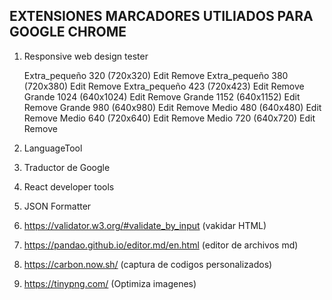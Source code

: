 ## EXTENSIONES MARCADORES UTILIADOS PARA GOOGLE CHROME

1. Responsive web design tester
   
    Extra_pequeño 320 (720x320)	 Edit  Remove
    Extra_pequeño 380 (720x380)	 Edit  Remove
    Extra_pequeño 423 (720x423)	 Edit  Remove
    Grande 1024 (640x1024)	 Edit  Remove
    Grande 1152 (640x1152)	 Edit  Remove
    Grande 980 (640x980)	 Edit  Remove
    Medio 480 (640x480)	 Edit  Remove
    Medio 640 (720x640)	 Edit  Remove
    Medio 720 (640x720)	 Edit  Remove
    
2. LanguageTool
3. Traductor de Google
4. React developer tools
5. JSON Formatter       
6. https://validator.w3.org/#validate_by_input   (vakidar HTML)
7. https://pandao.github.io/editor.md/en.html    (editor de archivos md)
8. https://carbon.now.sh/                        (captura de codigos personalizados)
9. https://tinypng.com/                          (Optimiza imagenes)




